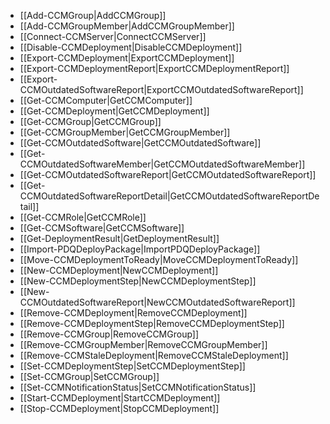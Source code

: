 ﻿


 * [[Add-CCMGroup|AddCCMGroup]]
 * [[Add-CCMGroupMember|AddCCMGroupMember]]
 * [[Connect-CCMServer|ConnectCCMServer]]
 * [[Disable-CCMDeployment|DisableCCMDeployment]]
 * [[Export-CCMDeployment|ExportCCMDeployment]]
 * [[Export-CCMDeploymentReport|ExportCCMDeploymentReport]]
 * [[Export-CCMOutdatedSoftwareReport|ExportCCMOutdatedSoftwareReport]]
 * [[Get-CCMComputer|GetCCMComputer]]
 * [[Get-CCMDeployment|GetCCMDeployment]]
 * [[Get-CCMGroup|GetCCMGroup]]
 * [[Get-CCMGroupMember|GetCCMGroupMember]]
 * [[Get-CCMOutdatedSoftware|GetCCMOutdatedSoftware]]
 * [[Get-CCMOutdatedSoftwareMember|GetCCMOutdatedSoftwareMember]]
 * [[Get-CCMOutdatedSoftwareReport|GetCCMOutdatedSoftwareReport]]
 * [[Get-CCMOutdatedSoftwareReportDetail|GetCCMOutdatedSoftwareReportDetail]]
 * [[Get-CCMRole|GetCCMRole]]
 * [[Get-CCMSoftware|GetCCMSoftware]]
 * [[Get-DeploymentResult|GetDeploymentResult]]
 * [[Import-PDQDeployPackage|ImportPDQDeployPackage]]
 * [[Move-CCMDeploymentToReady|MoveCCMDeploymentToReady]]
 * [[New-CCMDeployment|NewCCMDeployment]]
 * [[New-CCMDeploymentStep|NewCCMDeploymentStep]]
 * [[New-CCMOutdatedSoftwareReport|NewCCMOutdatedSoftwareReport]]
 * [[Remove-CCMDeployment|RemoveCCMDeployment]]
 * [[Remove-CCMDeploymentStep|RemoveCCMDeploymentStep]]
 * [[Remove-CCMGroup|RemoveCCMGroup]]
 * [[Remove-CCMGroupMember|RemoveCCMGroupMember]]
 * [[Remove-CCMStaleDeployment|RemoveCCMStaleDeployment]]
 * [[Set-CCMDeploymentStep|SetCCMDeploymentStep]]
 * [[Set-CCMGroup|SetCCMGroup]]
 * [[Set-CCMNotificationStatus|SetCCMNotificationStatus]]
 * [[Start-CCMDeployment|StartCCMDeployment]]
 * [[Stop-CCMDeployment|StopCCMDeployment]]



